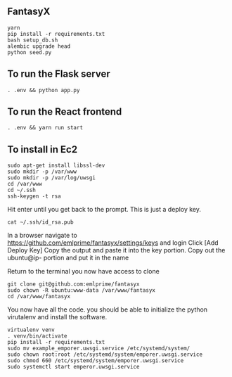 ## FantasyX

```
yarn
pip install -r requirements.txt
bash setup_db.sh
alembic upgrade head
python seed.py
```

## To run the Flask server
```
. .env && python app.py

```
    
## To run the React frontend
```
. .env && yarn run start

```

## To install in Ec2
```
sudo apt-get install libssl-dev
sudo mkdir -p /var/www
sudo mkdir -p /var/log/uwsgi
cd /var/www
cd ~/.ssh
ssh-keygen -t rsa
```

Hit enter until you get back to the prompt. This is just a deploy key.
```
cat ~/.ssh/id_rsa.pub
```

In a browser navigate to https://github.com/emlprime/fantasyx/settings/keys and login
Click [Add Deploy Key]
Copy the output and paste it into the key portion. Copy out the ubuntu@ip-<ipaddress> portion and put it in the name

Return to the terminal you now have access to clone

```
git clone git@github.com:emlprime/fantasyx 
sudo chown -R ubuntu:www-data /var/www/fantasyx
cd /var/www/fantasyx
```
You now have all the code. you should be able to initialize the python virutalenv and install the software.

```
virtualenv venv
. venv/bin/activate
pip install -r requirements.txt
sudo mv example_emporer.uwsgi.service /etc/systemd/system/
sudo chown root:root /etc/systemd/system/emporer.uwsgi.service
sudo chmod 660 /etc/systemd/system/emporer.uwsgi.service
sudo systemctl start emperor.uwsgi.service
```
